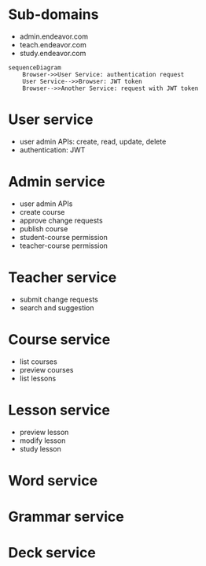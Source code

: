 # Sub-domains
+ admin.endeavor.com
+ teach.endeavor.com
+ study.endeavor.com

```mermaid
sequenceDiagram
    Browser->>User Service: authentication request
    User Service-->>Browser: JWT token
    Browser-->>Another Service: request with JWT token
```

# User service
+ user admin APIs: create, read, update, delete
+ authentication: JWT

# Admin service
+ user admin APIs
+ create course
+ approve change requests
+ publish course
+ student-course permission
+ teacher-course permission

# Teacher service
+ submit change requests 
+ search and suggestion

# Course service
+ list courses
+ preview courses
+ list lessons

# Lesson service
+ preview lesson
+ modify lesson
+ study lesson

# Word service

# Grammar service

# Deck service